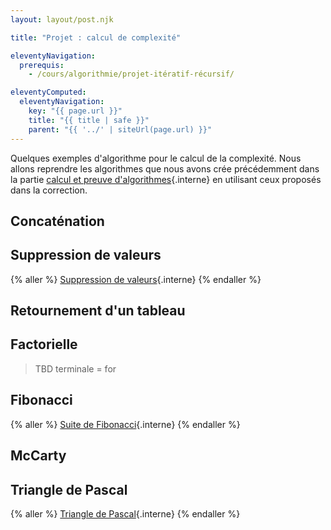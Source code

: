 ```yaml
---
layout: layout/post.njk

title: "Projet : calcul de complexité"

eleventyNavigation:
  prerequis:
    - /cours/algorithmie/projet-itératif-récursif/

eleventyComputed:
  eleventyNavigation:
    key: "{{ page.url }}"
    title: "{{ title | safe }}"
    parent: "{{ '../' | siteUrl(page.url) }}"
---
```


Quelques exemples d'algorithme pour le calcul de la complexité. Nous allons reprendre les algorithmes que nous avons crée précédemment dans la partie [calcul et preuve d'algorithmes](../projet-itératif-récursif){.interne} en utilisant ceux proposés dans la correction.

## Concaténation


## Suppression de valeurs

{% aller %}
[Suppression de valeurs](suppression-valeurs){.interne}
{% endaller %}

## Retournement d'un tableau

## Factorielle

> TBD terminale = for

## Fibonacci

{% aller %}
[Suite de Fibonacci](fibonacci){.interne}
{% endaller %}

## McCarty

## Triangle de Pascal

{% aller %}
[Triangle de Pascal](triangle-pascal){.interne}
{% endaller %}
